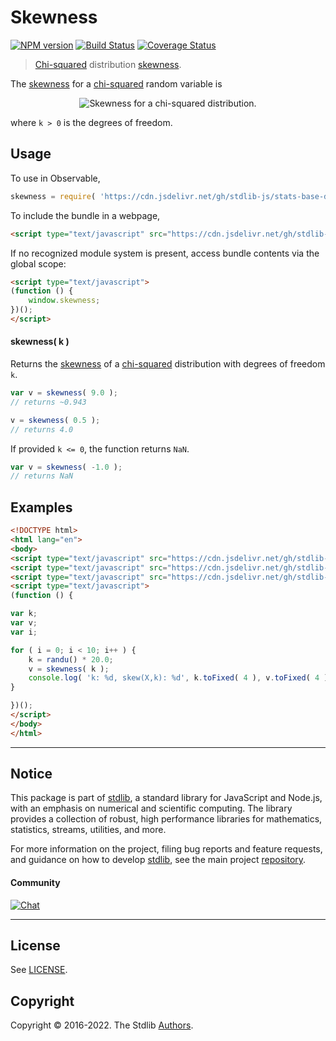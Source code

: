 <!--

@license Apache-2.0

Copyright (c) 2018 The Stdlib Authors.

Licensed under the Apache License, Version 2.0 (the "License");
you may not use this file except in compliance with the License.
You may obtain a copy of the License at

   http://www.apache.org/licenses/LICENSE-2.0

Unless required by applicable law or agreed to in writing, software
distributed under the License is distributed on an "AS IS" BASIS,
WITHOUT WARRANTIES OR CONDITIONS OF ANY KIND, either express or implied.
See the License for the specific language governing permissions and
limitations under the License.

-->

# Skewness

[![NPM version][npm-image]][npm-url] [![Build Status][test-image]][test-url] [![Coverage Status][coverage-image]][coverage-url] <!-- [![dependencies][dependencies-image]][dependencies-url] -->

> [Chi-squared][chisquare-distribution] distribution [skewness][skewness].

<!-- Section to include introductory text. Make sure to keep an empty line after the intro `section` element and another before the `/section` close. -->

<section class="intro">

The [skewness][skewness] for a [chi-squared][chisquare-distribution] random variable is

<!-- <equation class="equation" label="eq:skewness" align="center" raw="\operatorname{skew}\left( X \right) = \sqrt{8/k}" alt="Skewness for a chi-squared distribution."> -->

<div class="equation" align="center" data-raw-text="\operatorname{skew}\left( X \right) = \sqrt{8/k}" data-equation="eq:skewness">
    <img src="https://cdn.jsdelivr.net/gh/stdlib-js/stdlib@51534079fef45e990850102147e8945fb023d1d0/lib/node_modules/@stdlib/stats/base/dists/chisquare/skewness/docs/img/equation_skewness.svg" alt="Skewness for a chi-squared distribution.">
    <br>
</div>

<!-- </equation> -->

where `k > 0` is the degrees of freedom.

</section>

<!-- /.intro -->

<!-- Package usage documentation. -->



<section class="usage">

## Usage

To use in Observable,

```javascript
skewness = require( 'https://cdn.jsdelivr.net/gh/stdlib-js/stats-base-dists-chisquare-skewness@umd/bundle.js' )
```

To include the bundle in a webpage,

```html
<script type="text/javascript" src="https://cdn.jsdelivr.net/gh/stdlib-js/stats-base-dists-chisquare-skewness@umd/bundle.js"></script>
```

If no recognized module system is present, access bundle contents via the global scope:

```html
<script type="text/javascript">
(function () {
    window.skewness;
})();
</script>
```

#### skewness( k )

Returns the [skewness][skewness] of a [chi-squared][chisquare-distribution] distribution with degrees of freedom `k`.

```javascript
var v = skewness( 9.0 );
// returns ~0.943

v = skewness( 0.5 );
// returns 4.0
```

If provided `k <= 0`, the function returns `NaN`.

```javascript
var v = skewness( -1.0 );
// returns NaN
```

</section>

<!-- /.usage -->

<!-- Package usage notes. Make sure to keep an empty line after the `section` element and another before the `/section` close. -->

<section class="notes">

</section>

<!-- /.notes -->

<!-- Package usage examples. -->

<section class="examples">

## Examples

<!-- eslint no-undef: "error" -->

```html
<!DOCTYPE html>
<html lang="en">
<body>
<script type="text/javascript" src="https://cdn.jsdelivr.net/gh/stdlib-js/random-base-randu@umd/bundle.js"></script>
<script type="text/javascript" src="https://cdn.jsdelivr.net/gh/stdlib-js/math-base-special-round@umd/bundle.js"></script>
<script type="text/javascript" src="https://cdn.jsdelivr.net/gh/stdlib-js/stats-base-dists-chisquare-skewness@umd/bundle.js"></script>
<script type="text/javascript">
(function () {

var k;
var v;
var i;

for ( i = 0; i < 10; i++ ) {
    k = randu() * 20.0;
    v = skewness( k );
    console.log( 'k: %d, skew(X,k): %d', k.toFixed( 4 ), v.toFixed( 4 ) );
}

})();
</script>
</body>
</html>
```

</section>

<!-- /.examples -->

<!-- Section to include cited references. If references are included, add a horizontal rule *before* the section. Make sure to keep an empty line after the `section` element and another before the `/section` close. -->

<section class="references">

</section>

<!-- /.references -->

<!-- Section for related `stdlib` packages. Do not manually edit this section, as it is automatically populated. -->

<section class="related">

</section>

<!-- /.related -->

<!-- Section for all links. Make sure to keep an empty line after the `section` element and another before the `/section` close. -->


<section class="main-repo" >

* * *

## Notice

This package is part of [stdlib][stdlib], a standard library for JavaScript and Node.js, with an emphasis on numerical and scientific computing. The library provides a collection of robust, high performance libraries for mathematics, statistics, streams, utilities, and more.

For more information on the project, filing bug reports and feature requests, and guidance on how to develop [stdlib][stdlib], see the main project [repository][stdlib].

#### Community

[![Chat][chat-image]][chat-url]

---

## License

See [LICENSE][stdlib-license].


## Copyright

Copyright &copy; 2016-2022. The Stdlib [Authors][stdlib-authors].

</section>

<!-- /.stdlib -->

<!-- Section for all links. Make sure to keep an empty line after the `section` element and another before the `/section` close. -->

<section class="links">

[npm-image]: http://img.shields.io/npm/v/@stdlib/stats-base-dists-chisquare-skewness.svg
[npm-url]: https://npmjs.org/package/@stdlib/stats-base-dists-chisquare-skewness

[test-image]: https://github.com/stdlib-js/stats-base-dists-chisquare-skewness/actions/workflows/test.yml/badge.svg?branch=main
[test-url]: https://github.com/stdlib-js/stats-base-dists-chisquare-skewness/actions/workflows/test.yml?query=branch:main

[coverage-image]: https://img.shields.io/codecov/c/github/stdlib-js/stats-base-dists-chisquare-skewness/main.svg
[coverage-url]: https://codecov.io/github/stdlib-js/stats-base-dists-chisquare-skewness?branch=main

<!--

[dependencies-image]: https://img.shields.io/david/stdlib-js/stats-base-dists-chisquare-skewness.svg
[dependencies-url]: https://david-dm.org/stdlib-js/stats-base-dists-chisquare-skewness/main

-->

[chat-image]: https://img.shields.io/gitter/room/stdlib-js/stdlib.svg
[chat-url]: https://gitter.im/stdlib-js/stdlib/

[stdlib]: https://github.com/stdlib-js/stdlib

[stdlib-authors]: https://github.com/stdlib-js/stdlib/graphs/contributors

[umd]: https://github.com/umdjs/umd
[es-module]: https://developer.mozilla.org/en-US/docs/Web/JavaScript/Guide/Modules

[deno-url]: https://github.com/stdlib-js/stats-base-dists-chisquare-skewness/tree/deno
[umd-url]: https://github.com/stdlib-js/stats-base-dists-chisquare-skewness/tree/umd
[esm-url]: https://github.com/stdlib-js/stats-base-dists-chisquare-skewness/tree/esm

[stdlib-license]: https://raw.githubusercontent.com/stdlib-js/stats-base-dists-chisquare-skewness/main/LICENSE

[chisquare-distribution]: https://en.wikipedia.org/wiki/Chi-squared_distribution

[skewness]: https://en.wikipedia.org/wiki/Skewness

</section>

<!-- /.links -->
